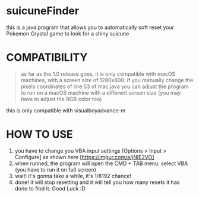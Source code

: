 # suicuneFinder

this is a java program that allows you to automatically soft reset your Pokemon Crystal game to look for a shiny suicune

# COMPATIBILITY

> as far as the 1.0 release goes, it is only compatible with macOS machines, with a screen size of 1280x800: if you manually change the pixels coordinates of line 53 of mac.java you can adjust the program to run on a macOS machine with a different screen size (you may have to adjust the RGB color too)
> 
this is only compatible with visualboyadvance-m

# HOW TO USE

1) you have to change you VBA input settings [Options > Input > Configure] as shown here [https://imgur.com/a/jNIE2VO] 
2) when runned, the program will open the CMD + TAB menu: select VBA (you have to run it on full screen)
3) wait! it's gonna take a while, it's 1/8192 chance!
4) done! it will stop resetting and it will tell you how many resets it has done to find it. Good Luck :D
